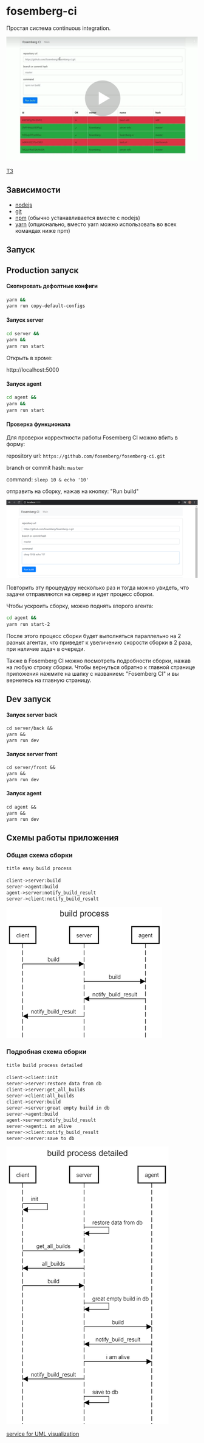 # fosemberg-ci
Простая система continuous integration.

[![Видео, демонстрирующее работу fosemberg-ci](docs/video_preview.png?1)](https://yadi.sk/i/9SPnjGzA13iNAA)

[ТЗ](docs/TASK.md)

## Зависимости

- [nodejs](https://nodejs.org/en/)
- [git](https://git-scm.com/downloads)
- [npm](https://www.npmjs.com/get-npm) (обычно устанавливается вместе с nodejs)
- [yarn](https://www.npmjs.com/package/yarn) (опционально, вместо yarn можно использовать во всех командах ниже npm)

## Запуск

## Production запуск

#### Скопировать дефолтные конфиги

```bash
yarn &&
yarn run copy-default-configs
```

#### Запуск server

```bash
cd server &&
yarn &&
yarn run start
```

Открыть в хроме:

http://localhost:5000 

#### Запуск agent

```bash
cd agent &&
yarn &&
yarn run start
```

#### Проверка функционала

Для проверки корректности работы Fosemberg CI можно вбить в форму:

repository url: ```https://github.com/fosemberg/fosemberg-ci.git```

branch or commit hash: ```master```

command: ```sleep 10 & echo '10'```

отправить на сборку, нажав на кнопку: "Run build"

![input_data_example](docs/input_data_example.png)

Повторить эту процеудуру несколько раз и тогда можно увидеть, что задачи отправляются на сервер и идет процесс сборки.

Чтобы ускроить сборку, можно поднять второго агента:

```bash
cd agent &&
yarn run start-2
```

После этого процесс сборки будет выполняться параллельно на 2 разных агентах, что приведет к увеличению скорости сборки в 2 раза, при наличие задач в очереди.

Также в Fosemberg CI можно посмотреть подробности сборки, нажав на любую строку сборки. Чтобы вернуться обратно к главной странице приложения нажмите на шапку с названием: "Fosemberg CI" и вы вернетесь на главную страницу.

## Dev запуск

#### Запуск server back

```npm
cd server/back &&
yarn &&
yarn run dev
```

#### Запуск server front

```npm
cd server/front &&
yarn &&
yarn run dev
```

#### Запуск agent

```npm
cd agent &&
yarn &&
yarn run dev
```

## Схемы работы приложения

### Общая схема сборки

```
title easy build process

client->server:build
server->agent:build
agent->server:notify_build_result
server->client:notify_build_result
```

![build_sequince_uml_diagram](docs/build_sequince_uml_diagram.png)

### Подробная схема сборки

```
title build process detailed

client->client:init
server->server:restore data from db
client->server:get_all_builds
server->client:all_builds
client->server:build
server->server:great empty build in db
server->agent:build
agent->server:notify_build_result
server->agent:i am alive
server->client:notify_build_result
server->server:save to db
```

![build_sequince_uml_diagram_detailed](docs/build_sequince_uml_diagram_detailed.png)





[service for UML visualization](https://sequencediagram.org/)